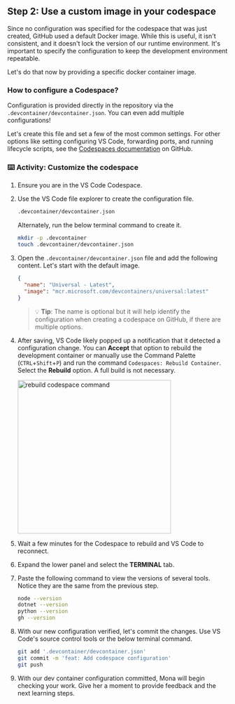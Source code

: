 ## Step 2: Use a custom image in your codespace

Since no configuration was specified for the codespace that was just created, GitHub used a default Docker image. While this is useful, it isn't consistent, and it doesn't lock the version of our runtime environment. It's important to specify the configuration to keep the development environment repeatable.

Let's do that now by providing a specific docker container image.

### How to configure a Codespace?

Configuration is provided directly in the repository via the `.devcontainer/devcontainer.json`. You can even add multiple configurations!

Let's create this file and set a few of the most common settings. For other options like setting configuring VS Code, forwarding ports, and running lifecycle scripts, see the [Codespaces documentation](https://docs.github.com/en/codespaces/setting-up-your-project-for-codespaces) on GitHub.

### ⌨️ Activity: Customize the codespace

1. Ensure you are in the VS Code Codespace.

1. Use the VS Code file explorer to create the configuration file.

   ```txt
   .devcontainer/devcontainer.json
   ```

   Alternately, run the below terminal command to create it.

   ```bash
   mkdir -p .devcontainer
   touch .devcontainer/devcontainer.json
   ```

1. Open the `.devcontainer/devcontainer.json` file and add the following content. Let's start with the default image.

   ```json
   {
     "name": "Universal - Latest",
     "image": "mcr.microsoft.com/devcontainers/universal:latest"
   }
   ```

   > 💡 **Tip**: The name is optional but it will help identify the configuration when creating a codespace on GitHub, if there are multiple options.

1. After saving, VS Code likely popped up a notification that it detected a configuration change. You can **Accept** that option to rebuild the development container or manually use the Command Palette (`CTRL`+`Shift`+`P`) and run the command `Codespaces: Rebuild Container`. Select the **Rebuild** option. A full build is not necessary.

   <img width="350" alt="rebuild codespace command" src="https://github.com/user-attachments/assets/2b72e1a7-68c4-4c8d-8bf1-5727a520fd0e"/>

1. Wait a few minutes for the Codespace to rebuild and VS Code to reconnect.

1. Expand the lower panel and select the **TERMINAL** tab.

1. Paste the following command to view the versions of several tools. Notice they are the same from the previous step.

   ```bash
   node --version
   dotnet --version
   python --version
   gh --version
   ```

1. With our new configuration verified, let's commit the changes. Use VS Code's source control tools or the below terminal command.

   ```bash
   git add '.devcontainer/devcontainer.json'
   git commit -m 'feat: Add codespace configuration'
   git push
   ```

1. With our dev container configuration committed, Mona will begin checking your work. Give her a moment to provide feedback and the next learning steps.

